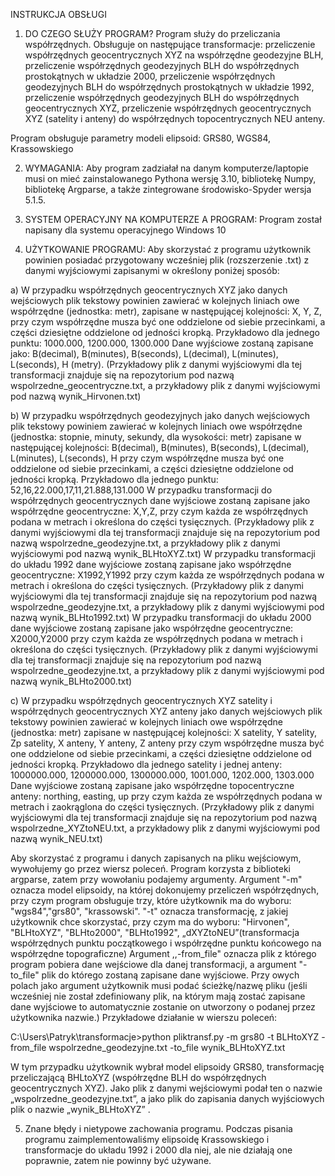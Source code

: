 INSTRUKCJA OBSŁUGI

1. DO CZEGO SŁUŻY PROGRAM?
Program służy do przeliczania współrzędnych. Obsługuje on następujące transformacje:
przeliczenie współrzędnych geocentrycznych XYZ na współrzędne geodezyjne BLH, 
przeliczenie współrzędnych geodezyjnych BLH do współrzędnych prostokątnych w układzie 2000, 
przeliczenie współrzędnych geodezyjnych BLH do współrzędnych prostokątnych w układzie 1992, 
przeliczenie współrzędnych geodezyjnych BLH do współrzędnych geocentrycznych XYZ, 
przeliczenie współrzędnych geocentrycznych XYZ (satelity i anteny) do współrzędnych topocentrycznych NEU anteny. 

Program obsługuje parametry modeli elipsoid: GRS80, WGS84, Krassowskiego

2. WYMAGANIA:
Aby program zadziałał na danym komputerze/laptopie musi on mieć zainstalowanego Pythona wersję 3.10, bibliotekę Numpy, bibliotekę Argparse, a także zintegrowane środowisko-Spyder wersja 5.1.5.

3. SYSTEM OPERACYJNY NA KOMPUTERZE A PROGRAM:
Program został napisany dla systemu operacyjnego Windows 10

4. UŻYTKOWANIE PROGRAMU:
Aby skorzystać z programu użytkownik powinien posiadać przygotowany wcześniej plik (rozszerzenie .txt) z danymi wyjściowymi zapisanymi w określony poniżej sposób:

a) W przypadku współrzędnych geocentrycznych XYZ jako danych wejściowych plik tekstowy powinien zawierać w kolejnych liniach owe 
współrzędne (jednostka: metr), zapisane w następującej kolejności: X, Y, Z, przy czym współrzędne musza być one oddzielone od siebie przecinkami, 
a części dziesiętne oddzielone od jedności kropką. 
Przykładowo dla jednego punktu: 1000.000, 1200.000, 1300.000
Dane wyjściowe zostaną zapisane jako: B(decimal), B(minutes), B(seconds), L(decimal), L(minutes), L(seconds), H (metry).
(Przykładowy plik z danymi wyjściowymi dla tej transformacji znajduje się na repozytorium pod nazwą wspolrzedne_geocentryczne.txt, a przykładowy plik z danymi wyjściowymi pod nazwą wynik_Hirvonen.txt)

b) W przypadku współrzędnych geodezyjnych jako danych wejściowych plik tekstowy powiniem zawierać w kolejnych liniach owe współrzędne (jednostka: stopnie, minuty, sekundy, dla wysokości: metr)
zapisane w następującej kolejności: B(decimal), B(minutes), B(seconds), L(decimal), L(minutes), L(seconds), H przy czym współrzędne musza być one oddzielone od siebie przecinkami, a części dziesiętne oddzielone od jedności kropką.
Przykładowo dla jednego punktu: 52,16,22.000,17,11,21.888,131.000
W przypadku transformacji do współrzędnych geocentrycznych dane wyjściowe zostaną zapisane jako współrzędne geocentryczne: X,Y,Z, 
przy czym każda ze współrzędnych podana w metrach i określona do części tysięcznych. 
(Przykładowy plik z danymi wyjściowymi dla tej transformacji znajduje się na repozytorium pod nazwą wspolrzedne_geodezyjne.txt, a przykładowy plik z danymi wyjściowymi pod nazwą wynik_BLHtoXYZ.txt)
W przypadku transformacji do układu 1992 dane wyjściowe zostaną zapisane jako współrzędne geocentryczne: X1992,Y1992 
przy czym każda ze współrzędnych podana w metrach i określona do części tysięcznych.
(Przykładowy plik z danymi wyjściowymi dla tej transformacji znajduje się na repozytorium pod nazwą wspolrzedne_geodezyjne.txt, a przykładowy plik z danymi wyjściowymi pod nazwą wynik_BLHto1992.txt)
W przypadku transformacji do układu 2000 dane wyjściowe zostaną zapisane jako współrzędne geocentryczne: X2000,Y2000 
przy czym każda ze współrzędnych podana w metrach i określona do części tysięcznych.
(Przykładowy plik z danymi wyjściowymi dla tej transformacji znajduje się na repozytorium pod nazwą wspolrzedne_geodezyjne.txt, a przykładowy plik z danymi wyjściowymi pod nazwą wynik_BLHto2000.txt)


c) W przypadku współrzędnych geocentrycznych XYZ satelity i współrzędnych geocentrycznych XYZ anteny jako danych wejściowych
plik tekstowy powinien zawierać w kolejnych liniach owe współrzędne (jednostka: metr) zapisane w następującej kolejności:
X satelity, Y satelity, Zp satelity, X anteny, Y anteny, Z anteny  przy czym współrzędne musza być one oddzielone od siebie przecinkami,
a części dziesiętne oddzielone od jedności kropką. 
Przykładowo dla jednego satelity i jednej anteny:  1000000.000, 1200000.000, 1300000.000, 1001.000, 1202.000, 1303.000
Dane wyjściowe zostaną zapisane jako współrzędne topocentryczne anteny: northing, easting, up przy czym każda ze współrzędnych podana w metrach i zaokrąglona do części tysięcznych.
(Przykładowy plik z danymi wyjściowymi dla tej transformacji znajduje się na repozytorium pod nazwą wspolrzedne_XYZtoNEU.txt, a przykładowy plik z danymi wyjściowymi pod nazwą wynik_NEU.txt)

Aby skorzystać z programu i danych zapisanych na pliku wejściowym, wywołujemy go przez wiersz poleceń. Program korzysta z biblioteki argparse, 
zatem przy wowołaniu podajemy argumenty. Argument "-m" oznacza model elipsoidy, na której dokonujemy przeliczeń współrzędnych, przy czym program obsługuje trzy, które użytkownik ma do wyboru: "wgs84","grs80", "krassowski".
"-t" oznacza transformację, z jakiej użytkownik chce skorzystać, przy czym ma do wyboru: "Hirvonen", "BLHtoXYZ", "BLHto2000", "BLHto1992", „dXYZtoNEU”(transformacja współrzędnych punktu początkowego i współrzędne punktu końcowego na współrzędne topograficzne) 
Argument ,,-from_file" oznacza plik z którego program pobiera dane wejściowe dla danej transformacji, a argument "-to_file" plik do którego zostaną zapisane dane wyjściowe. Przy owych polach jako argument użytkownik musi podać ścieżkę/nazwę pliku (jeśli wcześniej nie został zdefiniowany plik, na którym mają zostać zapisane dane wyjściowe to automatycznie zostanie on utworzony o podanej przez użytkownika nazwie.)
Przykładowe działanie w wierszu poleceń:

C:\Users\Patryk\transformacje>python pliktransf.py -m grs80 -t BLHtoXYZ -from_file wspolrzedne_geodezyjne.txt -to_file wynik_BLHtoXYZ.txt

W tym przypadku użytkownik wybrał model elipsoidy GRS80, transformację przeliczającą BHLtoXYZ (współrzędne BLH do współrzędnych geocentrycznych XYZ). Jako plik z danymi wejściowymi podał ten o nazwie „wspolrzedne_geodezyjne.txt”, a jako plik do zapisania danych wyjściowych plik o nazwie „wynik_BLHtoXYZ” .


5.	Znane błędy i nietypowe zachowania programu. 
Podczas pisania programu zaimplementowaliśmy elipsoidę Krassowskiego i transformacje do układu 1992 i 2000 dla niej, ale nie działają one poprawnie, zatem nie powinny być używane.


